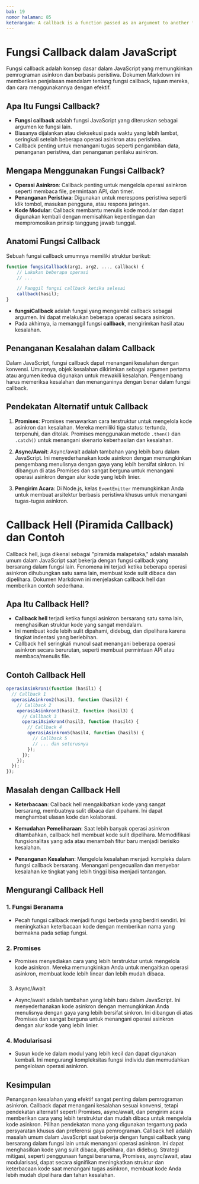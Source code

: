 ```yaml
---
bab: 19
nomor halaman: 85
keterangan: A callback is a function passed as an argument to another function, executed at a later time, often used for asynchronous operations.Callback hell, also known as the "pyramid of doom," occurs when nested callbacks result in unreadable and unmaintainable code.
---
```


# Fungsi Callback dalam JavaScript

Fungsi callback adalah konsep dasar dalam JavaScript yang memungkinkan pemrograman asinkron dan berbasis peristiwa. Dokumen Markdown ini memberikan penjelasan mendalam tentang fungsi callback, tujuan mereka, dan cara menggunakannya dengan efektif.

## Apa Itu Fungsi Callback?

- **Fungsi callback** adalah fungsi JavaScript yang diteruskan sebagai argumen ke fungsi lain.
- Biasanya dijalankan atau dieksekusi pada waktu yang lebih lambat, seringkali setelah beberapa operasi asinkron atau peristiwa.
- Callback penting untuk menangani tugas seperti pengambilan data, penanganan peristiwa, dan penanganan perilaku asinkron.

## Mengapa Menggunakan Fungsi Callback?

- **Operasi Asinkron**: Callback penting untuk mengelola operasi asinkron seperti membaca file, permintaan API, dan timer.
- **Penanganan Peristiwa**: Digunakan untuk merespons peristiwa seperti klik tombol, masukan pengguna, atau respons jaringan.
- **Kode Modular**: Callback membantu menulis kode modular dan dapat digunakan kembali dengan memisahkan kepentingan dan mempromosikan prinsip tanggung jawab tunggal.

## Anatomi Fungsi Callback

Sebuah fungsi callback umumnya memiliki struktur berikut:

```javascript
function fungsiCallback(arg1, arg2, ..., callback) {
    // Lakukan beberapa operasi
    // ...

    // Panggil fungsi callback ketika selesai
    callback(hasil);
}
```

- **fungsiCallback** adalah fungsi yang mengambil callback sebagai argumen. Ini dapat melakukan beberapa operasi secara asinkron.
- Pada akhirnya, ia memanggil fungsi **callback**, mengirimkan hasil atau kesalahan.

## Penanganan Kesalahan dalam Callback

Dalam JavaScript, fungsi callback dapat menangani kesalahan dengan konvensi. Umumnya, objek kesalahan dikirimkan sebagai argumen pertama atau argumen kedua digunakan untuk mewakili kesalahan. Pengembang harus memeriksa kesalahan dan menanganinya dengan benar dalam fungsi callback.

## Pendekatan Alternatif untuk Callback

1. **Promises**: Promises menawarkan cara terstruktur untuk mengelola kode asinkron dan kesalahan. Mereka memiliki tiga status: tertunda, terpenuhi, dan ditolak. Promises menggunakan metode `.then()` dan `.catch()` untuk menangani skenario keberhasilan dan kesalahan.

2. **Async/Await**: Async/await adalah tambahan yang lebih baru dalam JavaScript. Ini menyederhanakan kode asinkron dengan memungkinkan pengembang menulisnya dengan gaya yang lebih bersifat sinkron. Ini dibangun di atas Promises dan sangat berguna untuk menangani operasi asinkron dengan alur kode yang lebih linier.

3. **Pengirim Acara**: Di Node.js, kelas `EventEmitter` memungkinkan Anda untuk membuat arsitektur berbasis peristiwa khusus untuk menangani tugas-tugas asinkron.

# Callback Hell (Piramida Callback) dan Contoh

Callback hell, juga dikenal sebagai "piramida malapetaka," adalah masalah umum dalam JavaScript saat bekerja dengan fungsi callback yang bersarang dalam fungsi lain. Fenomena ini terjadi ketika beberapa operasi asinkron dihubungkan satu sama lain, membuat kode sulit dibaca dan dipelihara. Dokumen Markdown ini menjelaskan callback hell dan memberikan contoh sederhana.

## Apa Itu Callback Hell?

- **Callback hell** terjadi ketika fungsi asinkron bersarang satu sama lain, menghasilkan struktur kode yang sangat mendalam.
- Ini membuat kode lebih sulit dipahami, didebug, dan dipelihara karena tingkat indentasi yang berlebihan.
- Callback hell seringkali muncul saat menangani beberapa operasi asinkron secara berurutan, seperti membuat permintaan API atau membaca/menulis file.

## Contoh Callback Hell

```javascript
operasiAsinkron1(function (hasil1) {
  // Callback 1
  operasiAsinkron2(hasil1, function (hasil2) {
    // Callback 2
    operasiAsinkron3(hasil2, function (hasil3) {
      // Callback 3
      operasiAsinkron4(hasil3, function (hasil4) {
        // Callback 4
        operasiAsinkron5(hasil4, function (hasil5) {
          // Callback 5
          // ... dan seterusnya
        });
      });
    });
  });
});
```

## Masalah dengan Callback Hell

- **Keterbacaan**: Callback hell mengakibatkan kode yang sangat bersarang, membuatnya sulit dibaca dan dipahami. Ini dapat menghambat ulasan kode dan kolaborasi.

- **Kemudahan Pemeliharaan**: Saat lebih banyak operasi asinkron ditambahkan, callback hell membuat kode sulit dipelihara. Memodifikasi fungsionalitas yang ada atau menambah fitur baru menjadi berisiko kesalahan.

- **Penanganan Kesalahan**: Mengelola kesalahan menjadi kompleks dalam fungsi callback bersarang. Menangani pengecualian dan menyebar kesalahan ke tingkat yang lebih tinggi bisa menjadi tantangan.

## Mengurangi Callback Hell

### 1. Fungsi Beranama

- Pecah fungsi callback menjadi fungsi berbeda yang berdiri sendiri. Ini meningkatkan keterbacaan kode dengan memberikan nama yang bermakna pada setiap fungsi.

### 2. Promises

- Promises menyediakan cara yang lebih terstruktur untuk mengelola kode asinkron. Mereka memungkinkan Anda untuk mengaitkan operasi asinkron, membuat kode lebih linear dan lebih mudah dibaca.

###

3. Async/Await

- Async/await adalah tambahan yang lebih baru dalam JavaScript. Ini menyederhanakan kode asinkron dengan memungkinkan Anda menulisnya dengan gaya yang lebih bersifat sinkron. Ini dibangun di atas Promises dan sangat berguna untuk menangani operasi asinkron dengan alur kode yang lebih linier.

### 4. Modularisasi

- Susun kode ke dalam modul yang lebih kecil dan dapat digunakan kembali. Ini mengurangi kompleksitas fungsi individu dan memudahkan pengelolaan operasi asinkron.

## Kesimpulan

Penanganan kesalahan yang efektif sangat penting dalam pemrograman asinkron. Callback dapat menangani kesalahan sesuai konvensi, tetapi pendekatan alternatif seperti Promises, async/await, dan pengirim acara memberikan cara yang lebih terstruktur dan mudah dibaca untuk mengelola kode asinkron. Pilihan pendekatan mana yang digunakan tergantung pada persyaratan khusus dan preferensi gaya pemrograman.
Callback hell adalah masalah umum dalam JavaScript saat bekerja dengan fungsi callback yang bersarang dalam fungsi lain untuk menangani operasi asinkron. Ini dapat menghasilkan kode yang sulit dibaca, dipelihara, dan didebug. Strategi mitigasi, seperti penggunaan fungsi beranama, Promises, async/await, atau modularisasi, dapat secara signifikan meningkatkan struktur dan keterbacaan kode saat menangani tugas asinkron, membuat kode Anda lebih mudah dipelihara dan tahan kesalahan.
